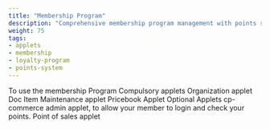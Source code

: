 ```yaml
---
title: "Membership Program"
description: "Comprehensive membership program management with points system and member benefits"
weight: 75
tags:
- applets
- membership
- loyalty-program
- points-system
---
```

To use the membership Program
Compulsory applets
Organization applet
Doc Item Maintenance applet
Pricebook Applet
Optional Applets
cp-commerce admin applet, to allow your member to login and check your points.
Point of sales applet